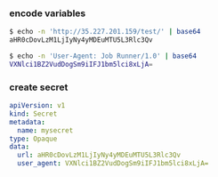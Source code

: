 ### encode variables

```sh
$ echo -n 'http://35.227.201.159/test/' | base64
aHR0cDovLzM1LjIyNy4yMDEuMTU5L3Rlc3Qv

$ echo -n 'User-Agent: Job Runner/1.0' | base64
VXNlci1BZ2VudDogSm9iIFJ1bm5lci8xLjA=
```
### create secret

```yaml
apiVersion: v1
kind: Secret
metadata:
  name: mysecret
type: Opaque
data:
  url: aHR0cDovLzM1LjIyNy4yMDEuMTU5L3Rlc3Qv
  user_agent: VXNlci1BZ2VudDogSm9iIFJ1bm5lci8xLjA=
```
